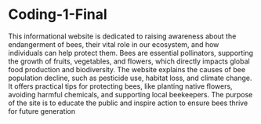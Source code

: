 # Coding-1-Final
This informational website is dedicated to raising awareness about the endangerment of bees, their vital role in our ecosystem, and how individuals can help protect them. Bees are essential pollinators, supporting the growth of fruits, vegetables, and flowers, which directly impacts global food production and biodiversity. The website explains the causes of bee population decline, such as pesticide use, habitat loss, and climate change. It offers practical tips for protecting bees, like planting native flowers, avoiding harmful chemicals, and supporting local beekeepers. The purpose of the site is to educate the public and inspire action to ensure bees thrive for future generation




